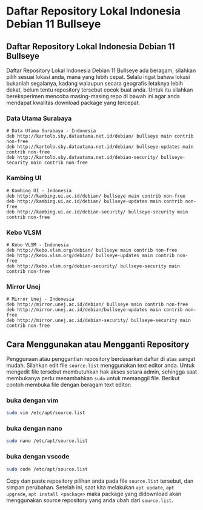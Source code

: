# Daftar Repository Lokal Indonesia Debian 11 Bullseye

## Daftar Repository Lokal Indonesia Debian 11 Bullseye

Daftar Repository Lokal Indonesia Debian 11 Bullseye ada beragam, silahkan pilih sesuai
lokasi anda, mana yang lebih cepat. Selalu ingat bahwa lokasi bukanlah segalanya, kadang
walaupun secara geografis letaknya lebih dekat, belum tentu repository tersebut cocok buat
anda. Untuk itu silahkan bereksperimen mencoba masing-masing repo di bawah ini agar anda
mendapat kwalitas download package yang tercepat.

### Data Utama Surabaya
```
# Data Utama Surabaya - Indonesia
deb http://kartolo.sby.datautama.net.id/debian/ bullseye main contrib non-free
deb http://kartolo.sby.datautama.net.id/debian/ bullseye-updates main contrib non-free
deb http://kartolo.sby.datautama.net.id/debian-security/ bullseye-security main contrib non-free
```

### Kambing UI
```
# Kambing UI - Indonesia
deb http://kambing.ui.ac.id/debian/ bullseye main contrib non-free
deb http://kambing.ui.ac.id/debian/ bullseye-updates main contrib non-free
deb http://kambing.ui.ac.id/debian-security/ bullseye-security main contrib non-free 
```

### Kebo VLSM
```
# Kebo VLSM - Indonesia
deb http://kebo.vlsm.org/debian/ bullseye main contrib non-free
deb http://kebo.vlsm.org/debian/ bullseye-updates main contrib non-free
deb http://kebo.vlsm.org/debian-security/ bullseye-security main contrib non-free 
```

### Mirror Unej
```
# Mirror Unej - Indonesia
deb http://mirror.unej.ac.id/debian/ bullseye main contrib non-free
deb http://mirror.unej.ac.id/debian/bullseye-updates main contrib non-free
deb http://mirror.unej.ac.id/debian-security/ bullseye-security main contrib non-free
```

## Cara Menggunakan atau Mengganti Repository
Penggunaan atau penggantian repository berdasarkan daftar di atas sangat mudah. Silahkan
edit file `source.list` menggunakan text editor anda. Untuk mengedit file tersebut
membutuhkan hak akses setara admin, sehingga saat membukanya perlu menambahkan `sudo` untuk
memanggil file. Berikut contoh membuka file dengan beragam text editor:
### buka dengan vim
```bash
sudo vim /etc/apt/source.list
```

### buka dengan nano
```bash
sudo nano /etc/apt/source.list
```

### buka dengan vscode
```bash
sudo code /etc/apt/source.list
```

Copy dan paste repository pilihan anda pada file `source.list` tersebut, dan simpan
perubahan. Setelah ini, saat kita melakukan `apt update`, `apt upgrade`,
`apt install <package>` maka package yang didownload akan menggunakan source repository 
yang anda ubah dari `source.list`.


